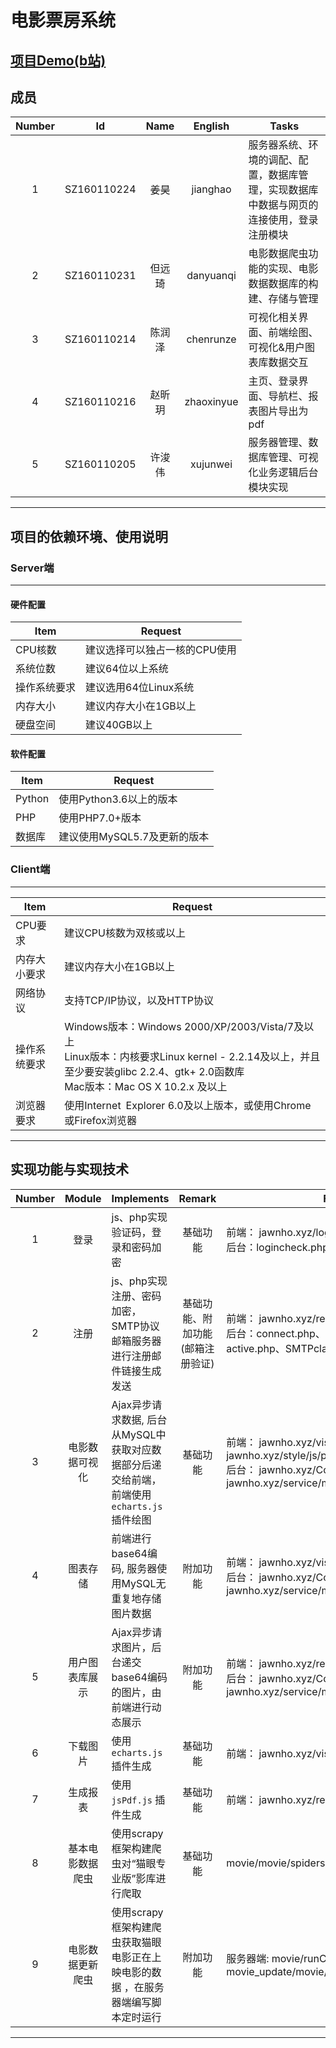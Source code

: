 # 电影票房系统

## [项目Demo(b站)](https://www.bilibili.com/video/av38423220)

## 成员

|Number| Id | Name | English | Tasks |
| :-: | :-: | :-: | :-: | - |
| 1 | SZ160110224 | 姜昊 | jianghao | 服务器系统、环境的调配、配置，数据库管理，实现数据库中数据与网页的连接使用，登录注册模块 |
| 2 | SZ160110231 | 但远琦 | danyuanqi | 电影数据爬虫功能的实现、电影数据数据库的构建、存储与管理|
| 3 | SZ160110214 | 陈润泽 | chenrunze | 可视化相关界面、前端绘图、可视化&用户图表库数据交互 |
| 4 | SZ160110216 | 赵昕玥 | zhaoxinyue | 主页、登录界面、导航栏、报表图片导出为pdf |
| 5 | SZ160110205 | 许浚伟 | xujunwei | 服务器管理、数据库管理、可视化业务逻辑后台模块实现 |
- - -

## 项目的依赖环境、使用说明
### Server端
- - -
#### 硬件配置
|Item| Request |
| - | - |
| CPU核数 | 建议选择可以独占一核的CPU使用 |
| 系统位数 | 建议64位以上系统 |
| 操作系统要求 | 建议选用64位Linux系统 |
| 内存大小 | 建议内存大小在1GB以上 |
| 硬盘空间 | 建议40GB以上 |

#### 软件配置
|Item| Request |
| - | - |
| Python | 使用Python3.6以上的版本 |
| PHP | 使用PHP7.0+版本 |
| 数据库 | 建议使用MySQL5.7及更新的版本 |


### Client端
- - -
|Item| Request |
| - | - |
| CPU要求 | 建议CPU核数为双核或以上 |
| 内存大小要求 | 建议内存大小在1GB以上 |
| 网络协议 | 支持TCP/IP协议，以及HTTP协议 |
| 操作系统要求 | Windows版本：Windows 2000/XP/2003/Vista/7及以上 </br> Linux版本：内核要求Linux kernel - 2.2.14及以上，并且至少要安装glibc 2.2.4、gtk+ 2.0函数库 </br> Mac版本：Mac OS X 10.2.x 及以上
| 浏览器要求 | 使用Internet Explorer 6.0及以上版本，或使用Chrome或Firefox浏览器 |
- - -

## 实现功能与实现技术

|Number| Module | Implements | Remark | Files
| :-: | :-: | - | :-: | - |
| 1 | 登录 | js、php实现验证码，登录和密码加密 | 基础功能 | 前端： jawnho.xyz/log.html  </br>后台：logincheck.php、picture.php | 
| 2 | 注册 | js、php实现注册、密码加密，SMTP协议邮箱服务器进行注册邮件链接生成发送 | 基础功能、附加功能(邮箱注册验证) | 前端： jawnho.xyz/register.html  </br>后台：connect.php、register.php、active.php、SMTPclass.php |
| 3 | 电影数据可视化 | Ajax异步请求数据, 后台从MySQL中获取对应数据部分后递交给前端，前端使用`echarts.js` 插件绘图 | 基础功能 | 前端： jawnho.xyz/vis*.html, jawnho.xyz/style/js/paint_charts.js </br>后台： jawnho.xyz/ControllerPost.php, jawnho.xyz/service/model.php |
| 4 | 图表存储 | 前端进行base64编码, 服务器使用MySQL无重复地存储图片数据 | 附加功能 | 前端： jawnho.xyz/vis*.html </br>后台： jawnho.xyz/ControllerPost.php, jawnho.xyz/service/model.php: imageStore |
| 5 | 用户图表库展示 | Ajax异步请求图片，后台递交base64编码的图片，由前端进行动态展示 | 附加功能 | 前端： jawnho.xyz/report.html </br>后台： jawnho.xyz/ControllerGet.php, jawnho.xyz/service/model.php: imageLoad |
| 6 | 下载图片 | 使用 `echarts.js` 插件生成 | 基础功能 | 前端： jawnho.xyz/vis*.html |
| 7 | 生成报表 | 使用 `jsPdf.js` 插件生成 | 基础功能 | 前端： jawnho.xyz/report.html |
| 8 | 基本电影数据爬虫 | 使用scrapy框架构建爬虫对“猫眼专业版”影库进行爬取| 基础功能 | movie/movie/spiders/movie_spider.py |
| 9 | 电影数据更新爬虫 | 使用scrapy框架构建爬虫获取猫眼电影正在上映电影的数据 ，在服务器端编写脚本定时运行| 附加功能 | 服务器端: movie/runCrawl.sh 爬虫: movie_update/movie/spiders/movie_spider.py|
- - -
